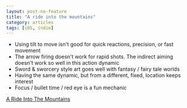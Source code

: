 ```yaml
---
layout: post-no-feature
title: "A ride into the mountains"
category: articles
tags: [iOS, indie]
---
```


* Using tilt to move isn't good for quick reactions, precision, or fast movement
* The arrow firing doesn't work for rapid shots. The indirect aiming doesn't work so well in this action dynamic
* Sword & sworcery style art goes well with fantasy / fairy tale worlds
* Having the same dynamic, but from a different, fixed, location keeps interest
* Focus / bullet time / red eye is a fun mechanic

[A Ride Into The Mountains](http://aridegame.tumblr.com/)